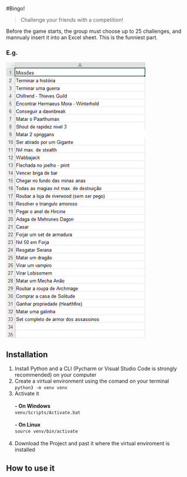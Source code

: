 #Bingo!
> Challenge your friends with a competition!

Before the game starts, the group must choose up to 25 challenges, and mannualy insert it into an Excel sheet. This is the funniest part.

### E.g.
![Sheet](excel_sheet.png)

## Installation

<ol>
    <li>Install Python and a CLI (Pycharm or Visual Studio Code is strongly recommended) on your computer</li>
    <li>Create a virtual environment using the comand on your terminal</li>
    <code>python3 -m venv venv</code>
    <li>Activate it
    <br><br>
    <strong>- On Windows</strong>
    <br>
    <code>venv/Scripts/Activate.bat</code>
    <br><br>
    <strong>- On Linux</strong>
    <br>
    <code>source venv/bin/activate</code>
    <br><br>
    </li>
    <li>Download the Project and past it where the virtual enviroment is installed</li>
</ol>

## How to use it
